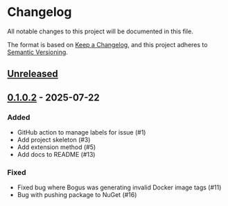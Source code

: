 # Changelog

All notable changes to this project will be documented in this file.

The format is based on [Keep a Changelog](https://keepachangelog.com/en/1.0.0/),
and this project adheres to [Semantic Versioning](https://semver.org/spec/v2.0.0.html).

## [Unreleased]

## [0.1.0.2] - 2025-07-22

### Added

- GitHub action to manage labels for issue (#1)
- Add project skeleton (#3)
- Add extension method (#5)
- Add docs to README (#13)

### Fixed

- Fixed bug where Bogus was generating invalid Docker image tags (#11)
- Bug with pushing package to NuGet (#16)

[unreleased]: https://github.com/baynezy/Structurizr.Aspire.Hosting/compare/0.1.0.2...HEAD
[0.1.0.2]: https://github.com/baynezy/Structurizr.Aspire.Hosting/compare/fb1556f740cf972adcd137eb004add18fcf4db86...0.1.0.2